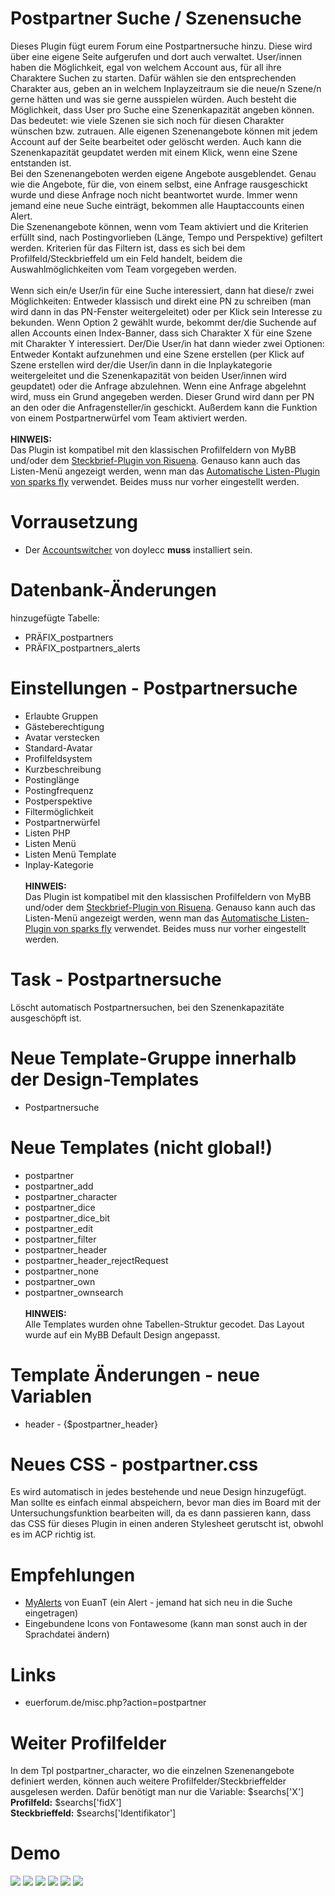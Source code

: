 # Postpartner Suche / Szenensuche
Dieses Plugin fügt eurem Forum eine Postpartnersuche hinzu. Diese wird über eine eigene Seite aufgerufen und dort auch verwaltet. User/innen haben die Möglichkeit, egal von welchem Account aus, für all ihre Charaktere Suchen zu starten. Dafür wählen sie den entsprechenden Charakter aus, geben an in welchem Inplayzeitraum sie die neue/n Szene/n gerne hätten und was sie gerne ausspielen würden. Auch besteht die Möglichkeit, dass User pro Suche eine Szenenkapazität angeben können. Das bedeutet: wie viele Szenen sie sich noch für diesen Charakter wünschen bzw. zutrauen. Alle eigenen Szenenangebote können mit jedem Account auf der Seite bearbeitet oder gelöscht werden. Auch kann die Szenenkapazität geupdatet werden mit einem Klick, wenn eine Szene entstanden ist.<br>
Bei den Szenenangeboten werden eigene Angebote ausgeblendet. Genau wie die Angebote, für die, von einem selbst, eine Anfrage rausgeschickt wurde und diese Anfrage noch nicht beantwortet wurde. Immer wenn jemand eine neue Suche einträgt, bekommen alle Hauptaccounts einen Alert.<br>
Die Szenenangebote können, wenn vom Team aktiviert und die Kriterien erfüllt sind, nach Postingvorlieben (Länge, Tempo und Perspektive) gefiltert werden. Kriterien für das Filtern ist, dass es sich bei dem Profilfeld/Steckbrieffeld um ein Feld handelt, beidem die Auswahlmöglichkeiten vom Team vorgegeben werden.<br>
<br>
Wenn sich ein/e User/in für eine Suche interessiert, dann hat diese/r zwei Möglichkeiten: Entweder klassisch und direkt eine PN zu schreiben (man wird dann in das PN-Fenster weitergeleitet) oder per Klick sein Interesse zu bekunden. Wenn Option 2 gewählt wurde, bekommt der/die Suchende auf allen Accounts einen Index-Banner, dass sich Charakter X für eine Szene mit Charakter Y interessiert. Der/Die User/in hat dann wieder zwei Optionen: Entweder Kontakt aufzunehmen und eine Szene erstellen (per Klick auf Szene erstellen wird der/die User/in dann in die Inplaykategorie weitergeleitet und die Szenenkapazität von beiden User/innen wird geupdatet) oder die Anfrage abzulehnen. Wenn eine Anfrage abgelehnt wird, muss ein Grund angegeben werden. Dieser Grund wird dann per PN an den oder die Anfragensteller/in geschickt. 
Außerdem kann die Funktion von einem Postpartnerwürfel vom Team aktiviert werden.<br>
<br>
<b>HINWEIS:</b><br>
Das Plugin ist kompatibel mit den klassischen Profilfeldern von MyBB und/oder dem <a href="https://github.com/katjalennartz/application_ucp">Steckbrief-Plugin von Risuena</a>. Genauso kann auch das Listen-Menü angezeigt werden, wenn man das <a href="https://github.com/ItsSparksFly/mybb-lists">Automatische Listen-Plugin von sparks fly</a> verwendet. Beides muss nur vorher eingestellt werden.

# Vorrausetzung
- Der <a href="https://www.mybb.de/erweiterungen/18x/plugins-verschiedenes/enhanced-account-switcher/" target="_blank">Accountswitcher</a> von doylecc <b>muss</b> installiert sein.

# Datenbank-Änderungen
hinzugefügte Tabelle:
- PRÄFIX_postpartners
- PRÄFIX_postpartners_alerts

# Einstellungen - Postpartnersuche
- Erlaubte Gruppen
- Gästeberechtigung
- Avatar verstecken
- Standard-Avatar
- Profilfeldsystem
- Kurzbeschreibung
- Postinglänge
- Postingfrequenz
- Postperspektive
- Filtermöglichkeit
- Postpartnerwürfel
- Listen PHP
- Listen Menü
- Listen Menü Template
- Inplay-Kategorie<br><br>
<b>HINWEIS:</b><br>
Das Plugin ist kompatibel mit den klassischen Profilfeldern von MyBB und/oder dem <a href="https://github.com/katjalennartz/application_ucp">Steckbrief-Plugin von Risuena</a>. Genauso kann auch das Listen-Menü angezeigt werden, wenn man das <a href="https://github.com/ItsSparksFly/mybb-lists">Automatische Listen-Plugin von sparks fly</a> verwendet. Beides muss nur vorher eingestellt werden.

# Task - Postpartnersuche
Löscht automatisch Postpartnersuchen, bei den Szenenkapazitäte ausgeschöpft ist.

# Neue Template-Gruppe innerhalb der Design-Templates
- Postpartnersuche

# Neue Templates (nicht global!)
- postpartner
- postpartner_add
- postpartner_character
- postpartner_dice
- postpartner_dice_bit
- postpartner_edit
- postpartner_filter
- postpartner_header
- postpartner_header_rejectRequest
- postpartner_none
- postpartner_own
- postpartner_ownsearch<br><br>
<b>HINWEIS:</b><br>
Alle Templates wurden ohne Tabellen-Struktur gecodet. Das Layout wurde auf ein MyBB Default Design angepasst.

# Template Änderungen - neue Variablen
- header - {$postpartner_header}

# Neues CSS - postpartner.css
Es wird automatisch in jedes bestehende und neue Design hinzugefügt. Man sollte es einfach einmal abspeichern, bevor man dies im Board mit der Untersuchungsfunktion bearbeiten will, da es dann passieren kann, dass das CSS für dieses Plugin in einen anderen Stylesheet gerutscht ist, obwohl es im ACP richtig ist.

# Empfehlungen
- <a href="https://github.com/MyBBStuff/MyAlerts" target="_blank">MyAlerts</a> von EuanT (ein Alert - jemand hat sich neu in die Suche eingetragen)
- Eingebundene Icons von Fontawesome (kann man sonst auch in der Sprachdatei ändern)

# Links
- euerforum.de/misc.php?action=postpartner

# Weiter Profilfelder
In dem Tpl postpartner_character, wo die einzelnen Szenenangebote definiert werden, können auch weitere Profilfelder/Steckbrieffelder ausgelesen werden. Dafür benötigt man nur die Variable: $searchs['X']<br>
<b>Profilfeld:</b> $searchs['fidX']<br>
<b>Steckbrieffeld:</b> $searchs['Identifikator']

# Demo
<img src="https://www.bilder-hochladen.net/files/big/m4bn-hd-5fc5.png">
<img src="https://www.bilder-hochladen.net/files/big/m4bn-ha-b983.png">
<img src="https://www.bilder-hochladen.net/files/m4bn-h9-5eee.png">
<img src="https://www.bilder-hochladen.net/files/big/m4bn-hc-bfcb.png">
<img src="https://www.bilder-hochladen.net/files/m4bn-hb-a7de.png">
<img src="https://www.bilder-hochladen.net/files/m4bn-h8-678b.png">
